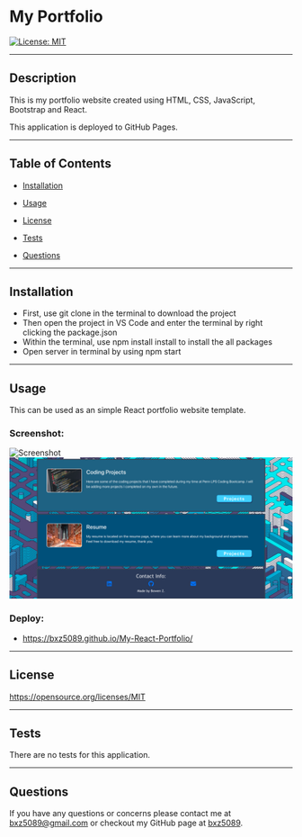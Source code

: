 # My Portfolio

[![License: MIT](https://img.shields.io/badge/License-MIT-yellow.svg)](https://opensource.org/licenses/MIT)

---

## Description

This is my portfolio website created using HTML, CSS, JavaScript, Bootstrap and React.

This application is deployed to GitHub Pages.

---

## Table of Contents

- [Installation](##Installation)

- [Usage](##Usage)

- [License](##License)

- [Tests](##Tests)

- [Questions](##Questions)

---

## Installation

- First, use git clone in the terminal to download the project
- Then open the project in VS Code and enter the terminal by right clicking the package.json
- Within the terminal, use npm install install to install the all packages
- Open server in terminal by using npm start

---

## Usage

This can be used as an simple React portfolio website template. 

### Screenshot:

![Screenshot](portfolio/src/assets/images/ScreenShot1.png)
![Screenshot](portfolio/src/assets/images/ScreenShot2.png)

### Deploy:

- https://bxz5089.github.io/My-React-Portfolio/

---

## License

https://opensource.org/licenses/MIT

---

## Tests

There are no tests for this application.

---

## Questions

If you have any questions or concerns please contact me at bxz5089@gmail.com or checkout my GitHub page at [bxz5089](https://github.com/bxz5089/).
